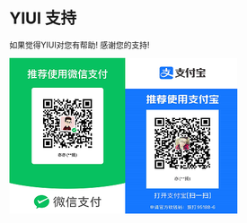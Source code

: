 # YIUI 支持
如果觉得YIUI对您有帮助!
感谢您的支持!

![支持](https://github.com/LiShengYang-yiyi/YIUI/blob/main/Readme/支持.png)
